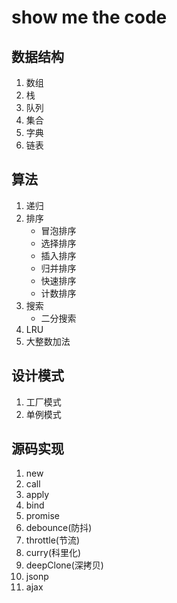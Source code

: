 # show me the code
## 数据结构
1. 数组
2. 栈
3. 队列
4. 集合
5. 字典
6. 链表
## 算法
1. 递归
2. 排序
    - 冒泡排序
    - 选择排序
    - 插入排序
    - 归并排序
    - 快速排序
    - 计数排序
3. 搜索
    - 二分搜索
4. LRU
5. 大整数加法
## 设计模式
1. 工厂模式
2. 单例模式
## 源码实现
1. new
2. call
3. apply
4. bind
5. promise
6. debounce(防抖)
7. throttle(节流)
8. curry(科里化)
9. deepClone(深拷贝)
10. jsonp
11. ajax